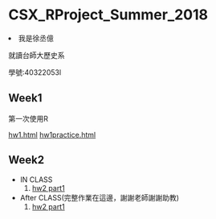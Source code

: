 # CSX_RProject_Summer_2018
<li>我是徐丞億</li>

就讀台師大歷史系

學號:40322053l

## Week1
第一次使用R

[hw1.html](https://bwychenyi.github.io/CSX_RProject_Summer_2018/week1/hw1.html)
[hw1practice.html](https://bwychenyi.github.io/CSX_RProject_Summer_2018/week1/hw1pp.html)

## Week2
* IN CLASS
  1. [hw2 part1](https://bwychenyi.github.io/CSX_RProject_Summer_2018/week2/hw2_part1.html)
* After CLASS(完整作業在這邊，謝謝老師謝謝助教)  
  1. [hw2 part1](https://bwychenyi.github.io/CSX_RProject_Summer_2018/week2/afterclass_hw2_part1.html)
